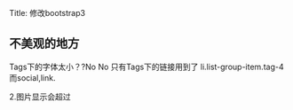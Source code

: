 Title: 修改bootstrap3

## 不美观的地方
Tags下的字体太小？?No No 只有Tags下的链接用到了 li.list-group-item.tag-4
而social,link.

2.图片显示会超过
